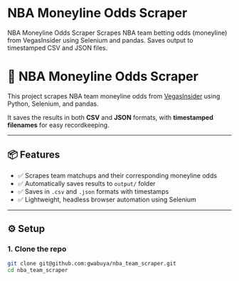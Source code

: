
# NBA Moneyline Odds Scraper

NBA Moneyline Odds Scraper
Scrapes NBA team betting odds (moneyline) from VegasInsider using Selenium and pandas. Saves output to timestamped CSV and JSON files.

# 🏀 NBA Moneyline Odds Scraper

This project scrapes NBA team moneyline odds from [VegasInsider](https://www.vegasinsider.com/nba/odds/money-line/) using Python, Selenium, and pandas.

It saves the results in both **CSV** and **JSON** formats, with **timestamped filenames** for easy recordkeeping.

---

## 📦 Features

- ✅ Scrapes team matchups and their corresponding moneyline odds
- ✅ Automatically saves results to `output/` folder
- ✅ Saves in `.csv` and `.json` formats with timestamps
- ✅ Lightweight, headless browser automation using Selenium

---

## ⚙️ Setup

### 1. Clone the repo
```bash
git clone git@github.com:gwabuya/nba_team_scraper.git
cd nba_team_scraper
